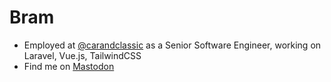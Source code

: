 # Bram

- Employed at [@carandclassic](https://github.com/carandclassic) as a Senior Software Engineer, working on Laravel, Vue.js, TailwindCSS
- Find me on <a rel="me" href="https://phpc.social/@brampkg">Mastodon</a>
